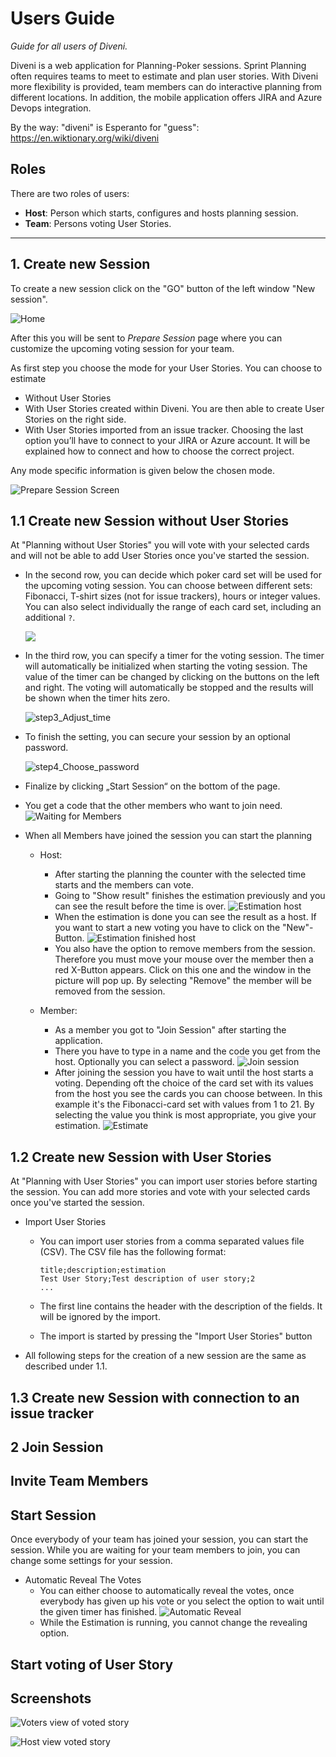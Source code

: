 # Users Guide

*Guide for all users of Diveni.*

Diveni is a web application for Planning-Poker sessions. Sprint Planning often requires teams to
meet to estimate and plan user stories. With Diveni more flexibility is provided, team members can
do interactive planning from different locations. In addition, the mobile application offers JIRA
and Azure Devops integration.

By the way: "diveni" is Esperanto for "guess": <https://en.wiktionary.org/wiki/diveni>

## Roles

There are two roles of users:

* **Host**: Person which starts, configures and hosts planning session.
* **Team**: Persons voting User Stories.

---

## 1. Create new Session

To create a new session click on the "GO" button of the left window "New session".

![Home](../img/diveni_home.png) 


After this you will be sent to *Prepare Session* page where you can customize the upcoming voting 
session for your team.

As first step you choose the mode for your User Stories. You can choose to estimate 

* Without User Stories 
* With User Stories created within Diveni. You are then able to create User Stories on the right side.
* With User Stories imported from an issue tracker. Choosing the last option you’ll have to connect to
  your JIRA or Azure account. It will be explained how to connect and how to choose the correct project.

Any mode specific information is given below the chosen mode.

![Prepare Session Screen](../img/prepare_your_session_selection.png)


## 1.1 Create new Session without User Stories

At "Planning without User Stories" you will vote with your selected cards and will not be able to add
User Stories once you've started the session.

- In the second row, you can decide which poker card set will be used for the upcoming voting
  session. You can choose between different sets: Fibonacci, T-shirt sizes (not for issue trackers),
  hours or integer values. You can also select individually the range of each card set, including
  an additional ```?```.

  ![](../img/Select_card_set.png)

- In the third row, you can specify a timer for the voting session. The timer will automatically be
  initialized when starting the voting session. The value of the timer can be changed by clicking on
  the buttons on the left and right. The voting will automatically be stopped and the results will be
  shown when the timer hits zero.

  ![step3_Adjust_time](../img/adjust_time.png)

- To finish the setting, you can secure your session by an optional password.

  ![step4_Choose_password](../img/Choose_password.png)

- Finalize by clicking „Start Session“ on the bottom of the page.
- You get a code that the other members who want to join need.
  ![Waiting for Members](../img/waiting_for_members.png)
- When all Members have joined the session you can start the planning
  - Host:
    - After starting the planning the counter with the selected time starts and the members can vote. 
    - Going to "Show result" finishes the estimation previously and you can see the result before the time is over.
      ![Estimation host](../img/Estimation_Host.png)
    - When the estimation is done you can see the result as a host. If you want to start a new voting you have to click on the "New"-Button.
      ![Estimation finished host](../img/Estimation_finished_host.png)
    - You also have the option to remove members from the session. Therefore you must move your mouse over the member then a red X-Button appears. Click on this one and the window in the picture will pop up. By selecting "Remove" the member will be removed from the session.
    
  - Member:
    - As a member you got to "Join Session" after starting the application.
    - There you have to type in a name and the code you get from the host. Optionally you can select a password.
      ![Join session](../img/join_session.png)
    - After joining the session you have to wait until the host starts a voting. Depending oft the choice of the card set with its values from the host you see the cards you can choose between. In this example it's the Fibonacci-card set with values from 1 to 21. By selecting the value you think is most appropriate, you give your estimation.
      ![Estimate](../img/Estimate.png)

## 1.2 Create new Session with User Stories

At "Planning with User Stories" you can import user stories before starting the session. You can add more stories and vote with your selected 
cards once you've started the session.

  - Import User Stories
    - You can import user stories from a comma separated values file (CSV). The CSV file has the following format:
  
      ```
      title;description;estimation
      Test User Story;Test description of user story;2
      ...
      ```
    - The first line contains the header with the description of the fields. It will be ignored by the import.
    - The import is started by pressing the "Import User Stories" button
  - All following steps for the creation of a new session are the same as described under 1.1.

## 1.3 Create new Session with connection to an issue tracker

## 2 Join Session

## Invite Team Members

## Start Session

Once everybody of your team has joined your session, you can start the session. While you are waiting for your team members to join, you can change some settings for your session.

  - Automatic Reveal The Votes
    - You can either choose to automatically reveal the votes, once everybody has given up his vote
      or you select the option to wait until the given timer has finished.
      <img :src="$withBase('/img/automatic_reveal.png')" alt="Automatic Reveal">
    - While the Estimation is running, you cannot change the revealing option.

## Start voting of User Story


## Screenshots

![Voters view of voted story](../img/userEstimationVoted.png)

![Host view voted story](../img/hostEstimationFinished.png)
